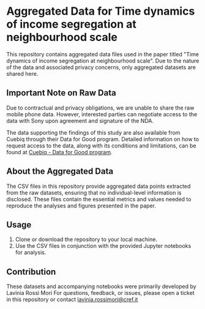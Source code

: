 
# Aggregated Data for Time dynamics of income segregation at neighbourhood scale

This repository contains aggregated data files used in the paper titled "Time dynamics of income segregation at neighbourhood scale". Due to the nature of the data and associated privacy concerns, only aggregated datasets are shared here.

## Important Note on Raw Data

Due to contractual and privacy obligations, we are unable to share the raw mobile phone data. However, interested parties can negotiate access to the data with Sony upon agreement and signature of the NDA. 

The data supporting the findings of this study are also available from Cuebiq through their Data for Good program. Detailed information on how to request access to the data, along with its conditions and limitations, can be found at [Cuebiq - Data for Good program](https://www.cuebiq.com/about/data-for-good/).

## About the Aggregated Data

The CSV files in this repository provide aggregated data points extracted from the raw datasets, ensuring that no individual-level information is disclosed. These files contain the essential metrics and values needed to reproduce the analyses and figures presented in the paper.

## Usage

1. Clone or download the repository to your local machine.
2. Use the CSV files in conjunction with the provided Jupyter notebooks for analysis.

## Contribution

These datasets and accompanying notebooks were primarily developed by Lavinia Rossi Mori For questions, feedback, or issues, please open a ticket in this repository or contact lavinia.rossimori@cref.it
